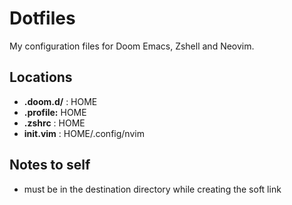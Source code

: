# Dotfiles
My configuration files for Doom Emacs, Zshell and Neovim.

## Locations
- **.doom.d/** : HOME
- **.profile:** HOME
- **.zshrc** : HOME
- **init.vim** : HOME/.config/nvim

## Notes to self
- must be in the destination directory while creating the soft link
